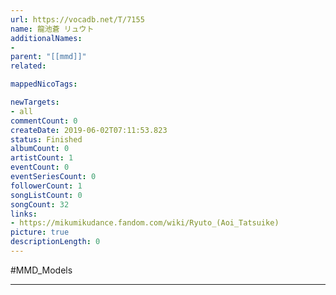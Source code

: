 ```yaml
---
url: https://vocadb.net/T/7155
name: 龍池蒼 リュウト
additionalNames: 
- 
parent: "[[mmd]]"
related:

mappedNicoTags:

newTargets:
- all
commentCount: 0
createDate: 2019-06-02T07:11:53.823
status: Finished
albumCount: 0
artistCount: 1
eventCount: 0
eventSeriesCount: 0
followerCount: 1
songListCount: 0
songCount: 32
links: 
- https://mikumikudance.fandom.com/wiki/Ryuto_(Aoi_Tatsuike)
picture: true
descriptionLength: 0
---
```


#MMD_Models



---

